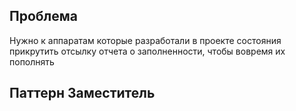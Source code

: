 ## Проблема 

Нужно к аппаратам которые разработали в проекте состояния прикрутить отсылку отчета о заполненности, чтобы вовремя их пополнять

## Паттерн Заместитель

